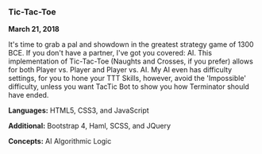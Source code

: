 ### Tic-Tac-Toe

__March 21, 2018__

It's time to grab a pal and showdown in the greatest strategy game of 1300 BCE. If you don't have a partner, I've got you covered: AI. This implementation of Tic-Tac-Toe (Naughts and Crosses, if you prefer) allows for both Player vs. Player and Player vs. AI. My AI even has difficulty settings, for you to hone your TTT Skills, however, avoid the 'Impossible' difficulty, unless you want TacTic Bot to show you how Terminator should have ended.


__Languages:__ HTML5, CSS3, and JavaScript

__Additional:__ Bootstrap 4, Haml, SCSS, and JQuery

__Concepts:__ AI Algorithmic Logic
